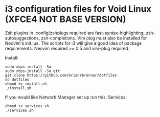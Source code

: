 # i3 configuration files for Void Linux (XFCE4 NOT BASE VERSION)

Zsh plugins in .config/zshplugs required are fast-syntax-highlighting, zsh-autosuggestions, zsh-completions.
Vim plug must also be installed for Neovim's init.lua. The scripts for i3 will give a good idea of package requirements.
Neovim required >= 0.5 and vim-plug required.

Install:
```
sudo xbps-install -Su
sudo xbps-install -Su git
git clone https://github.com/brianrbrenner/dotfiles
cd dotfiles
chmod +x install.sh
./install.sh
```
If you would like Network Manager set up run this.
Services:
```
chmod +x services.sh
./services.sh
```
